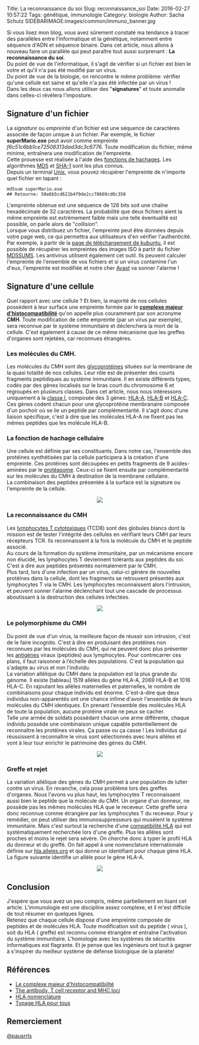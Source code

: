 Title: La reconnaissance du soi
Slug: reconnaissance_soi
Date: 2016-02-27 10:57:22
Tags: génétique, immunologie
Category: biologie
Author: Sacha Schutz
SIDEBARIMAGE:images/common/immuno_banner.jpg

Si vous lisez mon blog, vous avez sûrement constaté ma tendance à tracer des parallèles entre l'informatique et la génétique, notamment entre séquence d'ADN et séquence binaire. Dans cet article, nous allons à nouveau faire un parallèle qui peut paraître tout aussi surprenant : **La reconnaissance du soi**.   
Du point de vue de l'informatique, il s'agit de vérifier si un fichier est bien le votre et qu'il n'a pas été modifié par un virus.   
Du point de vue de la biologie, on rencontre le même problème: vérifier qu'une cellule est saine et qu'elle n'a pas été infectée par un virus !  
Dans les deux cas nous allons utiliser des "**signatures**" et toute anomalie dans celles-ci révélera l'imposture.   

## Signature d'un fichier
La *signature* ou *empreinte* d'un fichier est une séquence de caractères associée de façon unique à un fichier. Par exemple, le fichier **superMario.exe** peut avoir comme empreinte *f6c51c6bb1ce72508313dad3dc3c6776*. Toute modification du fichier, même minime, entraînera une modification de l'empreinte.   
Cette prouesse est réalisée à l'aide des [fonctions de hachages](https://fr.wikipedia.org/wiki/Fonction_de_hachage). Les algorithmes [MD5](https://fr.wikipedia.org/wiki/MD5) et [SHA-1](https://fr.wikipedia.org/wiki/SHA-1) sont les plus connus.    
Depuis un terminal [Unix](https://fr.wikipedia.org/wiki/Unix), vous pouvez récupérer l'empreinte de n'importe quel fichier en tapant : 


    md5sum superMario.exe   
    ## Retourne: 50e6b5cd621b4f9de2cc78669cd0c350

L'empreinte obtenue est une séquence de 128 bits soit une chaîne hexadécimale de 32 caractères. La probabilité que deux fichiers aient la même empreinte est extrèmement faible mais une telle éventualité est possible, on parle alors de "*collision*".    
Lorsque vous distribuez un fichier, l'empreinte peut être données depuis votre page web, ce qui permettra aux utilisateurs d'en vérifier l'authenticité. Par exemple, à partir de la [page de téléchargement de kubuntu](http://cdimage.ubuntu.com/kubuntu/releases/wily/release/), il est possible de récupérer les empreintes des images ISO à partir du fichier [MD5SUMS](http://cdimage.ubuntu.com/kubuntu/releases/wily/release/MD5SUMS). 
Les antivirus utilisent également cet outil. Ils peuvent calculer l'empreinte de l'ensemble de vos fichiers et si un virus contamine l'un d'eux, l'empreinte est modifiée et notre cher [Avast](https://fr.wikipedia.org/wiki/Avast!) va sonner l'alarme !


## Signature d'une cellule 
Quel rapport avec une cellule ? Et bien, la majorité de nos cellules possèdent à leur surface une empreinte formée par le **[complexe majeur d'histocompatibilité](https://fr.wikipedia.org/wiki/Complexe_majeur_d'histocompatibilit%C3%A9)** qu'on appelle plus couramment par son acronyme **CMH**. Toute modification de cette empreinte (par un virus par exemple), sera reconnue par le système immunitaire et déclenchera la mort de la cellule. C'est également à cause de ce même mécanisme que les greffes d'organes sont rejetées, car reconnues  étrangères. 

### Les molécules du CMH. 
Les molécules du CMH sont des [glycoprotéines](https://fr.wikipedia.org/wiki/Glycoprot%C3%A9ine) situées sur la membrane de la quasi totalité de nos cellules. Leur rôle est de présenter des courts fragments peptidiques au système immunitaire. Il en existe différents types, codés par des gènes localisés sur le bras court du chromosome 6 et regroupés en plusieurs classes. Dans cet article, nous nous intéressons uniquement à la [classe I](https://fr.wikipedia.org/wiki/Complexe_majeur_d'histocompatibilit%C3%A9#CMH_de_classe_I), composée des 3 gènes: [HLA-A](http://www.ensembl.org/Homo_sapiens/Gene/Summary?db=core;g=ENSG00000206503;r=6:29941260-29945884), [HLA-B](http://www.ensembl.org/Homo_sapiens/Gene/Summary?db=core;g=ENSG00000234745;r=6:31353872-31357188) et [HLA-C](http://www.ensembl.org/Homo_sapiens/Gene/Summary?db=core;g=ENSG00000204525;r=6:31268749-31272130).  
Ces gènes codent chacun pour une glycoprotéine membranaire composée d'un pochoir où se lie un peptide par complémentarité. Il s'agit donc d'une liaison spécifique, c'est à dire que les molécules HLA-A ne fixent pas les mêmes peptides que les molécule HLA-B. 

### La fonction de hachage cellulaire 
Une cellule est définie par ses constituants. Dans notre cas, l'ensemble des protéines synthétisées par la cellule  participera à la création d'une empreinte. Ces protéines sont découpées en petits fragments de 9 acides-aminées par le [protéasome](https://fr.wikipedia.org/wiki/Prot%C3%A9asome). Ceux-ci se fixent ensuite par complémentarité sur les molécules du CMH à destination de la membrane cellulaire.    
La combinaison des peptides présentée à la surface est la signature ou l'empreinte de la cellule.  

<p align="center">
    <img src="images/post14/cell_hla.png">
</p>

### La reconnaissance du CMH
Les [lymphocytes T cytotoxiques](https://fr.wikipedia.org/wiki/Lymphocyte_T_cytotoxique) (TCD8) sont des globules blancs dont la mission est de tester l'intégrité des cellules en vérifiant leurs CMH par leurs récepteurs TCR. Ils reconnaissent à la fois la molécule du CMH et le peptide associé.   
Au cours de la formation du système immunitaire, par un mécanisme encore non élucidé, les lymphocytes T deviennent tolérants aux peptides du soi. C'est à dire aux peptides présentés normalement par le CMH.   
Plus tard, lors d'une infection par un virus, celui-ci génère de nouvelles protéines dans la cellule, dont les fragments se retrouvent présentés aux lymphocytes T via le CMH. Les lymphocytes reconnaissent alors l'intrusion, et peuvent sonner l'alarme déclenchant tout une cascade de processus aboutissant à la destruction des cellules infectées.   


<p align="center">
    <img src="images/post14/lymphoT.png">
</p>


### Le polymorphisme du CMH 
Du point de vue d'un virus, la meilleure façon de réussir son intrusion, c'est de le faire incognito. C'est à dire en produisant des protéines non reconnues par les molécules du CMH, qui ne peuvent donc plus présenter les [antigènes](https://fr.wikipedia.org/wiki/Antig%C3%A8ne) viraux (peptides) aux lymphocytes. Pour contrecarrer ces plans, il faut raisonner à l’échelle des populations. C'est la population qui s'adapte au virus et non l'individu.   
La variation allélique du CMH dans la population est la plus grande du génome. Il existe [tableau] 1519 allèles du gène HLA-A, 2069 HLA-B et 1016 HLA-C. En rajoutant les allèles maternelles et paternelles, le nombre de combinaisons pour chaque individu est énorme. C'est-à-dire que deux individus non-apparentés ont une chance infime d'avoir l'ensemble de leurs molécules du CMH identiques. En prenant l'ensemble des molécules HLA de toute la population, aucune protéine virale ne peux se cacher.    
Telle une armée de soldats possédant chacun une arme différente, chaque individu possède une combinaison unique capable potentiellement de reconnaître les protéines virales. Ça passe ou ça casse ! Les individus qui réussissent à reconnaître le virus sont sélectionnés avec leurs allèles et vont à leur tour enrichir le patrimoine des gènes du CMH.  

<p align="center">
    <img src="images/post14/frequence.jpg">
</p>

### Greffe et rejet 
La variation allélique des gènes du CMH permet à une population de lutter contre un virus. En revanche, cela pose problème lors des greffes d'organes. Nous l'avons vu plus haut, les lymphocytes T reconnaissent aussi bien le peptide que la molécule du CMH. Un organe d'un donneur, ne possède pas les mêmes molécules HLA que le receveur. Cette greffe sera donc reconnue comme étrangère par les lymphocytes T du receveur. Pour y remédier, on peut utiliser des immunosuppresseurs qui musèlent le système immunitaire. Mais c'est surtout la recherche d'une [compatibilité HLA](http://biblio.hmr.qc.ca/ciup/Publications_pdf/T/typage_hla_onc011.pdf) qui est systématiquement recherchée lors d'une greffe. Plus les allèles sont proches et moins le rejet sera sévère. On cherche donc à typer le profil HLA du donneur et du greffé. On fait appel à une nomenclature internationale définie sur [hla.alleles.org](http://hla.alleles.org/) et qui donne un identifiant pour chaque gène HLA. La figure suivante identifie un allèle pour le gène HLA-A. 

<p align="center">
    <img src="images/post14/nomenclature.png">
</p>

## Conclusion 
J'espère que vous avez un peu compris, même partiellement en lisant cet article. L'immunologie est une discipline assez complexe, et il m'est difficile de tout résumer en quelques lignes.   
Retenez que chaque cellule dispose d'une empreinte composée de peptides et de molécules HLA. Toute modification soit du peptide ( virus ), soit du HLA ( greffe) est reconnu comme étrangère et entraîne l'activation du système immunitaire. L'homologie avec les systèmes de sécurités informatiques est flagrante. Et je pense que les ingénieurs ont tout à gagner à s'inspirer du meilleur système de défense biologique de la planète! 
## Références 
* [Le complexe majeur d'histocompatibilité](http://www.assim.refer.org/raisil/raisil/L02_files/page82-4.-complexe-majeur-d0027histocompatibilite.pdf)
* [The antibody, T cell receptor and MHC loci](http://nfs.unipv.it/nfs/minf/dispense/immunology/lectures/files/loci_abs_tcr_mhc.html
)
* [HLA nomenclature](http://hla.alleles.org/)
* [Typage HLA pour tous](http://biblio.hmr.qc.ca/ciup/Publications_pdf/T/typage_hla_onc011.pdf)


## Remerciement 
[@pausrrls](https://github.com/pausrrls)


